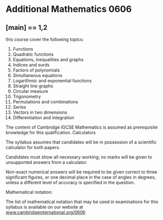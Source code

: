 # Additional Mathematics 0606 

## [main] == 1,2

this course cover the following topics:
1. Functions
2. Quadratic functions
3. Equations, inequalities and graphs
4. Indices and surds
5. Factors of polynomials
6. Simultaneous equations
7. Logarithmic and exponential functions
8. Straight line graphs
9. Circular measure
10. Trigonometry
11. Permutations and combinations
12. Series
13. Vectors in two dimensions
14. Differentiation and integration

The content of Cambridge IGCSE Mathematics is assumed as prerequisite knowledge for this qualification.
Calculators

The syllabus assumes that candidates will be in possession of a scientific calculator for both papers.

Candidates must show all necessary working; no marks will be given to unsupported answers from a calculator.

Non-exact numerical answers will be required to be given correct to three significant figures, or one decimal place in the case of angles in degrees, unless a different level of accuracy is specified in the question.

Mathematical notation:

The list of mathematical notation that may be used in examinations for this syllabus is available on our website at
www.cambridgeinternational.org/0606
